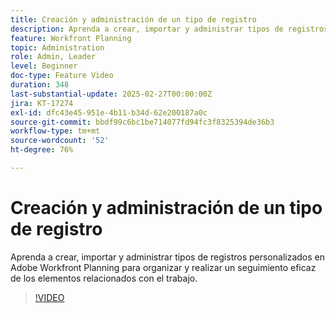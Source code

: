 ```yaml
---
title: Creación y administración de un tipo de registro
description: Aprenda a crear, importar y administrar tipos de registros personalizados en Adobe Workfront Planning para organizar y realizar un seguimiento eficaz de los elementos relacionados con el trabajo.
feature: Workfront Planning
topic: Administration
role: Admin, Leader
level: Beginner
doc-type: Feature Video
duration: 348
last-substantial-update: 2025-02-27T00:00:00Z
jira: KT-17274
exl-id: dfc43e45-951e-4b11-b34d-62e200187a0c
source-git-commit: bbdf99c6bc1be714077fd94fc3f8325394de36b3
workflow-type: tm+mt
source-wordcount: '52'
ht-degree: 76%

---
```


# Creación y administración de un tipo de registro

Aprenda a crear, importar y administrar tipos de registros personalizados en Adobe Workfront Planning para organizar y realizar un seguimiento eficaz de los elementos relacionados con el trabajo.

>[!VIDEO](https://video.tv.adobe.com/v/3448087/?learn=on&enablevpops=1&captions=spa)
